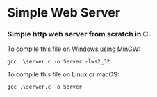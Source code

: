 # Simple Web Server
### Simple http web server from scratch in C.

To compile this file on Windows using MinGW:

```console
gcc .\server.c -o Server -lws2_32
```

To compile this file on Linux or macOS:

```console
gcc .\server.c -o Server
```